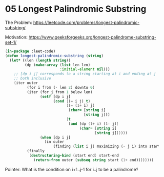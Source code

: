 # 05 Longest Palindromic Substring

The Problem: https://leetcode.com/problems/longest-palindromic-substring/

Motivation: https://www.geeksforgeeks.org/longest-palindrome-substring-set-1/

```lisp
(in-package :leet-code)
(defun longest-palindromic-substring (string)
  (let* ((len (length string))
         (dp (make-array (list len len)
                         :initial-element nil)))
    ;; [dp i j] corresponds to a string starting at i and ending at j
    ;; both inclusive
    (iter outer
          (for i from (- len 2) downto 0)
          (iter (for j from 1 below len)
                (setf [dp i j]
                      (cond ((= i j) t)
                            ((= (1+ i) j)
                             (char= [string i]
                                    [string j]))
                            (t
                             (and [dp (1+ i) (1- j)]
                                  (char= [string i]
                                         [string j])))))
                (when [dp i j]
                  (in outer
                      (finding (list i j) maximizing (- j i) into start-end))))
          (finally
           (destructuring-bind (start end) start-end
             (return-from outer (subseq string start (1+ end))))))))
```

Pointer: What is the condition on i+1..j-1 for i..j to be a palindrome?
